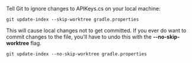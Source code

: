 Tell Git to ignore changes to APIKeys.cs on your local machine:

```git update-index --skip-worktree gradle.properties```

This will cause local changes not to get committed. If you ever do want to commit changes to the file,
you'll have to undo this with the **--no-skip-worktree** flag.

```git update-index --no-skip-worktree gradle.properties```